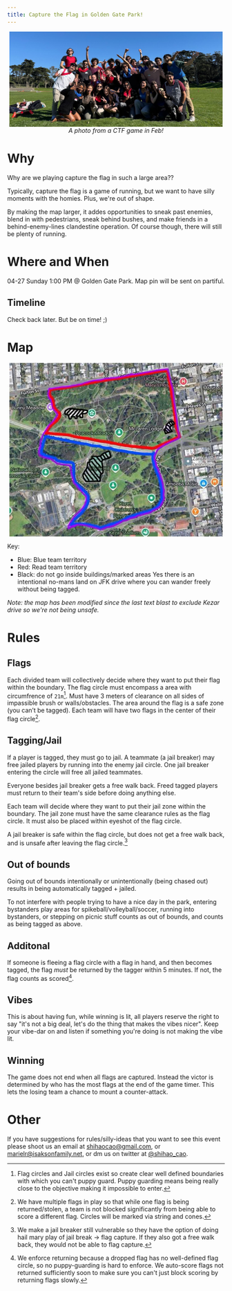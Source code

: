 ```yaml
---
title: Capture the Flag in Golden Gate Park!
---
```


<div style="display: flex; align-items: center;">
  <div style="flex: 1; display: flex; justify-content: center; max-width: 100%; margin: 0 5px;">
    <img src="images/CTF1.jpg"
         style="height: auto; max-width: 100%;">
  </div>
</div>
<div style="flex: 1; display: flex; text-align: center; justify-content: center; font-style: italic;">
A photo from a CTF game in Feb!</div>

# Why
Why are we playing capture the flag in such a large area??

Typically, capture the flag is a game of running, but we want to have silly moments with the homies. Plus, we're out of shape.

By making the map larger, it addes opportunities to sneak past enemies, blend in with pedestrians, sneak behind bushes, and make friends in a behind-enemy-lines clandestine operation. Of course though, there will still be plenty of running.

# Where and When

04-27 Sunday 1:00 PM @ Golden Gate Park. Map pin will be sent on partiful.

## Timeline

Check back later. But be on time! ;)

# Map

<div style="display: flex; align-items: center;">
  <div style="flex: 1; display: flex; justify-content: center; max-width: 100%; margin: 0 5px;">
    <img src="images/map2.jpg"
         style="height: auto; max-width: 100%;">
  </div>
</div>

Key:
- Blue: Blue team territory
- Red: Read team territory
- Black: do not go inside buildings/marked areas
Yes there is an intentional no-mans land on JFK drive where you can wander freely without being tagged.

_Note: the map has been modified since the last text blast to exclude Kezar drive so we're not being unsafe._

# Rules

## Flags
Each divided team will collectively decide where they want to put their flag within the boundary. The flag circle must encompass a area with circumfrence of `21m`[^2]. Must have 3 meters of clearance on all sides of impassible brush or walls/obstacles. The area around the flag is a safe zone (you can’t be tagged). Each team will have two flags in the center of their flag circle[^1].

## Tagging/Jail
If a player is tagged, they must go to jail. A teammate (a jail breaker) may free jailed players by running into the enemy jail circle. One jail breaker entering the circle will free all jailed teammates.

Everyone besides jail breaker gets a free walk back. Freed tagged players must return to their team's side before doing anything else.

Each team will decide where they want to put their jail zone within the boundary. The jail zone must have the same clearance rules as the flag circle. It must also be placed within eyeshot of the flag circle.

A jail breaker is safe within the flag circle, but does not get a free walk back, and is unsafe after leaving the flag circle.[^3]

## Out of bounds
Going out of bounds intentionally or unintentionally (being chased out) results in being automatically tagged + jailed.

To not interfere with people trying to have a nice day in the park, entering bystanders play areas for spikeball/volleyball/soccer, running into bystanders, or stepping on picnic stuff counts as out of bounds, and counts as being tagged as above.

## Additonal
If someone is fleeing a flag circle with a flag in hand, and then becomes tagged, the flag _must_ be returned by the tagger within 5 minutes. If not, the flag counts as scored[^4].

## Vibes
This is about having fun, while winning is lit, all players reserve the right to say "it's not a big deal, let's do the thing that makes the vibes nicer". Keep your vibe-dar on and listen if something you're doing is not making the vibe lit.

## Winning
The game does not end when all flags are captured. Instead the victor is determined by who has the most flags at the end of the game timer. This lets the losing team a chance to mount a counter-attack.

# Other

If you have suggestions for rules/silly-ideas that you want to see this event please shoot us an email at shihaocao@gmail.com, or marielr@isaksonfamily.net, or dm us on twitter at [@shihao_cao](https://x.com/shihao_cao).

[^1]: We have multiple flags in play so that while one flag is being returned/stolen, a team is not blocked significantly from being able to score a different flag. Circles will be marked via string and cones.
[^2]: Flag circles and Jail circles exist so create clear well defined boundaries with which you can't puppy guard. Puppy guarding means being really close to the objective making it impossible to enter.
[^3]: We make a jail breaker still vulnerable so they have the option of doing hail mary play of jail break -> flag capture. If they also got a free walk back, they would not be able to flag capture.
[^4]: We enforce returning because a dropped flag has no well-defined flag circle, so no puppy-guarding is hard to enforce. We auto-score flags not returned sufficiently soon to make sure you can't just block scoring by returning flags slowly.